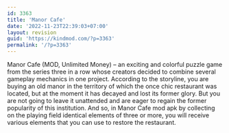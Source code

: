 ```yaml
---
id: 3363
title: 'Manor Cafe'
date: '2022-11-23T22:39:03+07:00'
layout: revision
guid: 'https://kindmod.com/?p=3363'
permalink: '/?p=3363'
---
```


Manor Cafe (MOD, Unlimited Money) – an exciting and colorful puzzle game from the series three in a row whose creators decided to combine several gameplay mechanics in one project. According to the storyline, you are buying an old manor in the territory of which the once chic restaurant was located, but at the moment it has decayed and lost its former glory. But you are not going to leave it unattended and are eager to regain the former popularity of this institution. And so, in Manor Cafe mod apk by collecting on the playing field identical elements of three or more, you will receive various elements that you can use to restore the restaurant.